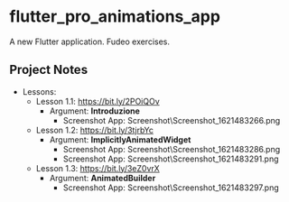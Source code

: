 # flutter_pro_animations_app

A new Flutter application. Fudeo exercises.

## Project Notes

- Lessons:
    - Lesson 1.1: https://bit.ly/2POiQOv
        - Argument: **Introduzione**
            - Screenshot App: Screenshot\Screenshot_1621483266.png
    - Lesson 1.2: https://bit.ly/3tjrbYc
        - Argument: **ImplicitlyAnimatedWidget**
            - Screenshot App: Screenshot\Screenshot_1621483286.png
            - Screenshot App: Screenshot\Screenshot_1621483291.png
    - Lesson 1.3: https://bit.ly/3eZ0vrX
        - Argument: **AnimatedBuilder**
            - Screenshot App: Screenshot\Screenshot_1621483297.png
